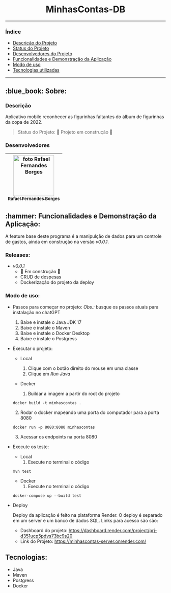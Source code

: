 <!-- Título -->
<h1 align="center"> MinhasContas-DB </h1>

<!-- Badges -->

*******
### Índice 

* [Descrição do Projeto](#descrição-do-projeto)
* [Status do Projeto](#status-do-Projeto)
* [Desenvolvedores do Projeto](#pessoas-desenvolvedoras)
* [Funcionalidades e Demonstração da Aplicação](#funcionalidades-e-demonstração-da-aplicação)
* [Modo de uso](#modo-de-uso)
* [Tecnologias utilizadas](#tecnologias-utilizadas)
*******

<!-- Descrição -->
<h2> :blue_book: Sobre: </h2>

<div id="descrição-do-projeto"/>
<h3> Descrição </h3>

Aplicativo mobile reconhecer as figurinhas faltantes do álbum de figurinhas da copa de 2022.

<div id="status-do-Projeto"/>

> Status do Projeto: :construction: Projeto em construção :construction:

<div id="pessoas-desenvolvedoras"/>
<h3> Desenvolvedores </h3>

| [<img src="https://github.com/RafaFBorges.png" alt="foto Rafael Fernandes Borges"  width="128px" height="128px"/><br><sub>Rafael Fernandes Borges</sub>](https://github.com/RafaFBorges)
| :---: |

<!-- Funcionalidades e Demonstração da Aplicação -->
<div id="funcionalidades-e-demonstração-da-aplicação"/>
<h2> :hammer: Funcionalidades e Demonstração da Aplicação: </h2>

A feature base deste programa é a manipulção de dados para um controle de gastos, ainda em construção na versão *v0.0.1*.

### Releases:

- *v0.0.1*
  * :construction: Em construção :construction:
  * CRUD de despesas
  * Dockerização do projeto da deploy

<!-- Primeiro acesso -->
<div id="modo-de-uso" />

### Modo de uso:

- Passos para começar no projeto:
  *Obs.:* busque os passos atuais para instalação no chatGPT

  1. Baixe e instale o Java JDK 17
  2. Baixe e instale o Maven
  3. Baixe e instale o Docker Desktop
  4. Baixe e instale o Postgress

- Executar o projeto:
  
  - Local
    1. Clique com o botão direito do mouse em uma classe
    2. Clique em *Run Java*
  
  - Docker
    1. Buildar a imagem a partir do root do projeto

  ```
  docker build -t minhascontas .
  ```

    2. Rodar o docker mapeando uma porta do computador para a porta 8080

  ```
  docker run -p 8080:8080 minhascontas
  ```

    3. Acessar os endpoints na porta 8080
  
- Execute os teste:
  
  - Local
    1. Execute no terminal o código

  ```
  mvn test
  ```

  - Docker
    1. Execute no terminal o código

  ```
  docker-compose up --build test
  ```

- Deploy

  Deploy da aplicação é feito na plataforma Render. O deploy é separado em um server e um banco de dados SQL. Links para acesso são são:

  - Dashboard do projeto: https://dashboard.render.com/project/prj-d351ucp5pdvs73bc9s20
  - Link do Projeto: https://minhascontas-server.onrender.com/ 

<!-- Tecnologias -->
<div id="tecnologias-utilizadas"/>
<h2> Tecnologias: </h2>

- Java
- Maven
- Postgress
- Docker
